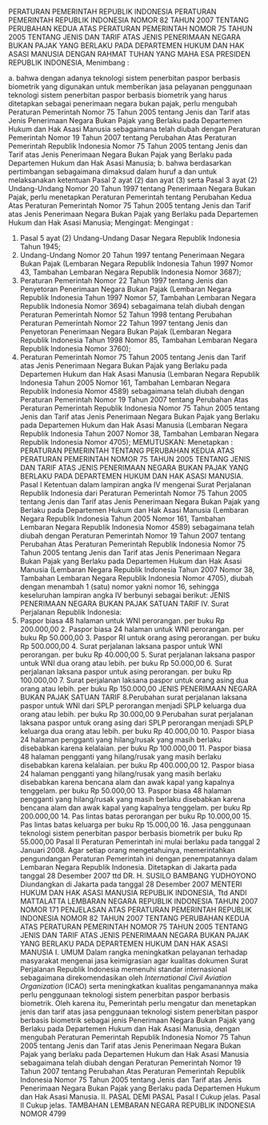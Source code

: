  PERATURAN PEMERINTAH REPUBLIK INDONESIA PERATURAN PEMERINTAH REPUBLIK INDONESIA NOMOR 82 TAHUN 2007 TENTANG PERUBAHAN KEDUA ATAS PERATURAN PEMERINTAH NOMOR 75 TAHUN 2005 TENTANG JENIS DAN TARIF ATAS JENIS PENERIMAAN NEGARA BUKAN PAJAK YANG BERLAKU PADA DEPARTEMEN HUKUM DAN HAK ASASI MANUSIA
DENGAN RAHMAT TUHAN YANG MAHA ESA PRESIDEN REPUBLIK INDONESIA,
Menimbang :

a. bahwa dengan adanya teknologi sistem penerbitan paspor berbasis biometrik yang digunakan untuk memberikan jasa pelayanan penggunaan teknologi sistem penerbitan paspor berbasis biometrik yang harus ditetapkan sebagai penerimaan negara bukan pajak, perlu mengubah Peraturan Pemerintah Nomor 75 Tahun 2005 tentang Jenis dan Tarif atas Jenis Penerimaan Negara Bukan Pajak yang Berlaku pada Departemen Hukum dan Hak Asasi Manusia sebagaimana telah diubah dengan Peraturan Pemerintah Nomor 19 Tahun 2007 tentang Perubahan Atas Peraturan Pemerintah Republik Indonesia Nomor 75 Tahun 2005 tentang Jenis dan Tarif atas Jenis Penerimaan Negara Bukan Pajak yang Berlaku pada Departemen Hukum dan Hak Asasi Manusia;
b. bahwa berdasarkan pertimbangan sebagaimana dimaksud dalam huruf a dan untuk melaksanakan ketentuan Pasal 2 ayat (2) dan ayat (3) serta Pasal 3 ayat (2) Undang-Undang Nomor 20 Tahun 1997 tentang Penerimaan Negara Bukan Pajak, perlu menetapkan Peraturan Pemerintah tentang Perubahan Kedua Atas Peraturan Pemerintah Nomor 75 Tahun 2005 tentang Jenis dan Tarif atas Jenis Penerimaan Negara Bukan Pajak yang Berlaku pada Departemen Hukum dan Hak Asasi Manusia;
Mengingat:
Mengingat :

1. Pasal 5 ayat (2) Undang-Undang Dasar Negara Republik Indonesia Tahun 1945;
2. Undang-Undang Nomor 20 Tahun 1997 tentang Penerimaan Negara Bukan Pajak (Lembaran Negara Republik Indonesia Tahun 1997 Nomor 43, Tambahan Lembaran Negara Republik Indonesia Nomor 3687);
3. Peraturan Pemerintah Nomor 22 Tahun 1997 tentang Jenis dan Penyetoran Penerimaan Negara Bukan Pajak (Lembaran Negara Republik Indonesia Tahun 1997 Nomor 57, Tambahan Lembaran Negara Republik Indonesia Nomor 3694) sebagaimana telah diubah dengan Peraturan Pemerintah Nomor 52 Tahun 1998 tentang Perubahan Peraturan Pemerintah Nomor 22 Tahun 1997 tentang Jenis dan Penyetoran Penerimaan Negara Bukan Pajak (Lembaran Negara Republik Indonesia Tahun 1998 Nomor 85, Tambahan Lembaran Negara Republik Indonesia Nomor 3760);
4. Peraturan Pemerintah Nomor 75 Tahun 2005 tentang Jenis dan Tarif atas Jenis Penerimaan Negara Bukan Pajak yang Berlaku pada Departemen Hukum dan Hak Asasi Manusia (Lembaran Negara Republik Indonesia Tahun 2005 Nomor 161, Tambahan Lembaran Negara Republik Indonesia Nomor 4589) sebagaimana telah diubah dengan Peraturan Pemerintah Nomor 19 Tahun 2007 tentang Perubahan Atas Peraturan Pemerintah Republik Indonesia Nomor 75 Tahun 2005 tentang Jenis dan Tarif atas Jenis Penerimaan Negara Bukan Pajak yang Berlaku pada Departemen Hukum dan Hak Asasi Manusia (Lembaran Negara Republik Indonesia Tahun 2007 Nomor 38, Tambahan Lembaran Negara Republik Indonesia Nomor 4705);
MEMUTUSKAN:
 Menetapkan : PERATURAN PEMERINTAH TENTANG PERUBAHAN KEDUA ATAS PERATURAN PEMERINTAH NOMOR 75 TAHUN 2005 TENTANG JENIS DAN TARIF ATAS JENIS PENERIMAAN NEGARA BUKAN PAJAK YANG BERLAKU PADA DEPARTEMEN HUKUM DAN HAK ASASI MANUSIA.
Pasal I
Ketentuan dalam lampiran angka IV mengenai Surat Perjalanan Republik Indonesia dari Peraturan Pemerintah Nomor 75 Tahun 2005 tentang Jenis dan Tarif atas Jenis Penerimaan Negara Bukan Pajak yang Berlaku pada Departemen Hukum dan Hak Asasi Manusia (Lembaran Negara Republik Indonesia Tahun 2005 Nomor 161, Tambahan Lembaran Negara Republik Indonesia Nomor 4589) sebagaimana telah diubah dengan Peraturan Pemerintah Nomor 19 Tahun 2007 tentang Perubahan Atas Peraturan Pemerintah Republik Indonesia Nomor 75 Tahun 2005 tentang Jenis dan Tarif atas Jenis Penerimaan Negara Bukan Pajak yang Berlaku pada Departemen Hukum dan Hak Asasi Manusia (Lembaran Negara Republik Indonesia Tahun 2007 Nomor 38, Tambahan Lembaran Negara Republik Indonesia Nomor 4705), diubah dengan menambah 1 (satu) nomor yakni nomor 16, sehingga keseluruhan lampiran angka IV berbunyi sebagai berikut: JENIS PENERIMAAN NEGARA BUKAN PAJAK SATUAN TARIF IV. Surat Perjalanan Republik Indonesia:
1. Paspor biasa 48 halaman untuk WNI perorangan. per buku Rp 200.000,00 2. Paspor biasa 24 halaman untuk WNI perorangan. per buku Rp 50.000,00 3. Paspor RI untuk orang asing perorangan. per buku Rp 500.000,00 4. Surat perjalanan laksana paspor untuk WNI perorangan. per buku Rp 40.000,00 5. Surat perjalanan laksana paspor untuk WNI dua orang atau lebih. per buku Rp 50.000,00 6. Surat perjalanan laksana paspor untuk asing perorangan. per buku Rp 100.000,00 7. Surat perjalanan laksana paspor untuk orang asing dua orang atau lebih. per buku Rp 150.000,00 JENIS PENERIMAAN NEGARA BUKAN PAJAK SATUAN TARIF 8.Perubahan surat perjalanan laksana paspor untuk WNI dari SPLP perorangan menjadi SPLP keluarga dua orang atau lebih. per buku Rp 30.000,00 9.Perubahan surat perjalanan laksana paspor untuk orang asing dari SPLP perorangan menjadi SPLP keluarga dua orang atau lebih. per buku Rp 40.000,00 10. Paspor biasa 24 halaman pengganti yang hilang/rusak yang masih berlaku disebabkan karena kelalaian. per buku Rp 100.000,00 11. Paspor biasa 48 halaman pengganti yang hilang/rusak yang masih berlaku disebabkan karena kelalaian. per buku Rp 400.000,00 12. Paspor biasa 24 halaman pengganti yang hilang/rusak yang masih berlaku disebabkan karena bencana alam dan awak kapal yang kapalnya tenggelam. per buku Rp 50.000,00 13. Paspor biasa 48 halaman pengganti yang hilang/rusak yang masih berlaku disebabkan karena bencana alam dan awak kapal yang kapalnya tenggelam. per buku Rp 200.000,00 14. Pas lintas batas perorangan per buku Rp 10.000,00 15. Pas lintas batas keluarga per buku Rp 15.000,00 16. Jasa penggunaan teknologi sistem penerbitan paspor berbasis biometrik per buku Rp 55.000,00
Pasal II
Peraturan Pemerintah ini mulai berlaku pada tanggal 2 Januari 2008.
Agar setiap orang mengetahuinya, memerintahkan pengundangan Peraturan Pemerintah ini dengan penempatannya dalam Lembaran Negara Republik Indonesia. Ditetapkan di Jakarta pada tanggal 28 Desember 2007 ttd DR. H. SUSILO BAMBANG YUDHOYONO Diundangkan di Jakarta pada tanggal 28 Desember 2007 MENTERI HUKUM DAN HAK ASASI MANUSIA REPUBLIK INDONESIA, Ttd ANDI MATTALATTA LEMBARAN NEGARA REPUBLIK INDONESIA TAHUN 2007 NOMOR 171 PENJELASAN ATAS PERATURAN PEMERINTAH REPUBLIK INDONESIA NOMOR 82 TAHUN 2007 TENTANG PERUBAHAN KEDUA ATAS PERATURAN PEMERINTAH NOMOR 75 TAHUN 2005 TENTANG JENIS DAN TARIF ATAS JENIS PENERIMAAN NEGARA BUKAN PAJAK YANG BERLAKU PADA DEPARTEMEN HUKUM DAN HAK ASASI MANUSIA I. UMUM Dalam rangka meningkatkan pelayanan terhadap masyarakat mengenai jasa keimigrasian agar kualitas dokumen Surat Perjalanan Republik Indonesia memenuhi standar internasional sebagaimana direkomendasikan oleh _International Civil Aviation Organization_ (ICAO) serta meningkatkan kualitas pengamanannya maka perlu penggunaan teknologi sistem penerbitan paspor berbasis biometrik. Oleh karena itu, Pemerintah perlu mengatur dan menetapkan jenis dan tarif atas jasa penggunaan teknologi sistem penerbitan paspor berbasis biometrik sebagai jenis Penerimaan Negara Bukan Pajak yang Berlaku pada Departemen Hukum dan Hak Asasi Manusia, dengan mengubah Peraturan Pemerintah Republik Indonesia Nomor 75 Tahun 2005 tentang Jenis dan Tarif atas Jenis Penerimaan Negara Bukan Pajak yang berlaku pada Departemen Hukum dan Hak Asasi Manusia sebagaimana telah diubah dengan Peraturan Pemerintah Nomor 19 Tahun 2007 tentang Perubahan Atas Peraturan Pemerintah Republik Indonesia Nomor 75 Tahun 2005 tentang Jenis dan Tarif atas Jenis Penerimaan Negara Bukan Pajak yang Berlaku pada Departemen Hukum dan Hak Asasi Manusia. II. PASAL DEMI PASAL
Pasal I
Cukup jelas.
Pasal II
Cukup jelas. TAMBAHAN LEMBARAN NEGARA REPUBLIK INDONESIA NOMOR 4799